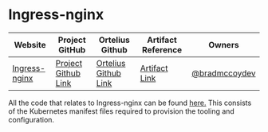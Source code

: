 # Ingress-nginx

| Website | Project GitHub | Ortelius Github | Artifact Reference | Owners |
| --- | --- | --- | --- | --- |
| [Ingress-nginx](https://www.nginx.com/products/nginx-ingress-controller/) | [Project Github Link](https://github.com/kubernetes/ingress-nginx) | [Ortelius Github Link](https://github.com/ortelius/ortelius-kubernetes/tree/main/kube-infra/kustomize/dns-infra/ingress-nginx) | [Artifact Link](https://artifacthub.io/packages/helm/ingress-nginx/ingress-nginx) | [@bradmccoydev](https://github.com/bradmccoydev)  |

All the code that relates to Ingress-nginx can be found [here.](https://github.com:ortelius/ortelius-kubernetes/) This consists of the Kubernetes manifest files required to provision the tooling and configuration.
